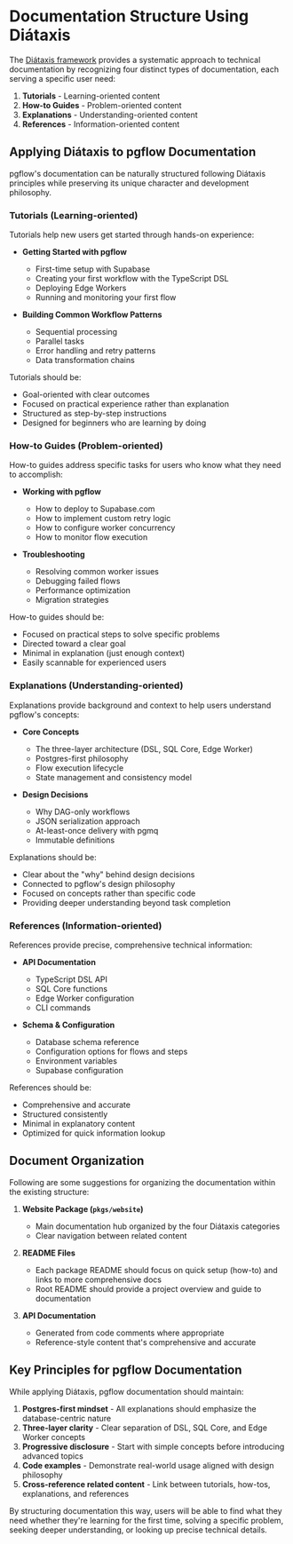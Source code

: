 # Documentation Structure Using Diátaxis

The [Diátaxis framework](https://diataxis.fr/) provides a systematic approach to technical documentation by recognizing four distinct types of documentation, each serving a specific user need:

1. **Tutorials** - Learning-oriented content
2. **How-to Guides** - Problem-oriented content
3. **Explanations** - Understanding-oriented content
4. **References** - Information-oriented content

## Applying Diátaxis to pgflow Documentation

pgflow's documentation can be naturally structured following Diátaxis principles while preserving its unique character and development philosophy.

### Tutorials (Learning-oriented)

Tutorials help new users get started through hands-on experience:

- **Getting Started with pgflow**
  - First-time setup with Supabase
  - Creating your first workflow with the TypeScript DSL
  - Deploying Edge Workers
  - Running and monitoring your first flow

- **Building Common Workflow Patterns**
  - Sequential processing
  - Parallel tasks
  - Error handling and retry patterns
  - Data transformation chains

Tutorials should be:
- Goal-oriented with clear outcomes
- Focused on practical experience rather than explanation
- Structured as step-by-step instructions
- Designed for beginners who are learning by doing

### How-to Guides (Problem-oriented)

How-to guides address specific tasks for users who know what they need to accomplish:

- **Working with pgflow**
  - How to deploy to Supabase.com
  - How to implement custom retry logic
  - How to configure worker concurrency
  - How to monitor flow execution

- **Troubleshooting**
  - Resolving common worker issues
  - Debugging failed flows
  - Performance optimization
  - Migration strategies

How-to guides should be:
- Focused on practical steps to solve specific problems
- Directed toward a clear goal
- Minimal in explanation (just enough context)
- Easily scannable for experienced users

### Explanations (Understanding-oriented)

Explanations provide background and context to help users understand pgflow's concepts:

- **Core Concepts**
  - The three-layer architecture (DSL, SQL Core, Edge Worker)
  - Postgres-first philosophy
  - Flow execution lifecycle
  - State management and consistency model

- **Design Decisions**
  - Why DAG-only workflows
  - JSON serialization approach
  - At-least-once delivery with pgmq
  - Immutable definitions

Explanations should be:
- Clear about the "why" behind design decisions
- Connected to pgflow's design philosophy
- Focused on concepts rather than specific code
- Providing deeper understanding beyond task completion

### References (Information-oriented)

References provide precise, comprehensive technical information:

- **API Documentation**
  - TypeScript DSL API
  - SQL Core functions
  - Edge Worker configuration
  - CLI commands

- **Schema & Configuration**
  - Database schema reference
  - Configuration options for flows and steps
  - Environment variables
  - Supabase configuration

References should be:
- Comprehensive and accurate
- Structured consistently
- Minimal in explanatory content
- Optimized for quick information lookup

## Document Organization

Following are some suggestions for organizing the documentation within the existing structure:

1. **Website Package (`pkgs/website`)**
   - Main documentation hub organized by the four Diátaxis categories
   - Clear navigation between related content

2. **README Files**
   - Each package README should focus on quick setup (how-to) and links to more comprehensive docs
   - Root README should provide a project overview and guide to documentation

3. **API Documentation**
   - Generated from code comments where appropriate
   - Reference-style content that's comprehensive and accurate

## Key Principles for pgflow Documentation

While applying Diátaxis, pgflow documentation should maintain:

1. **Postgres-first mindset** - All explanations should emphasize the database-centric nature
2. **Three-layer clarity** - Clear separation of DSL, SQL Core, and Edge Worker concepts
3. **Progressive disclosure** - Start with simple concepts before introducing advanced topics
4. **Code examples** - Demonstrate real-world usage aligned with design philosophy
5. **Cross-reference related content** - Link between tutorials, how-tos, explanations, and references

By structuring documentation this way, users will be able to find what they need whether they're learning for the first time, solving a specific problem, seeking deeper understanding, or looking up precise technical details.